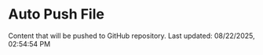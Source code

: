 # Auto Push File

Content that will be pushed to GitHub repository.
Last updated: 08/22/2025, 02:54:54 PM